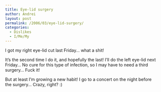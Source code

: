 ```yaml
---
title: Eye-lid surgery
author: Andrei
layout: post
permalink: /2006/03/eye-lid-surgery/
categories:
  - Dislikes
  - I/Me/My
---
```

I got my right eye-lid cut last Friday&hellip; what a shit!

It&rsquo;s the second time I do it, and hopefully the last! I&rsquo;ll do the left eye-lid next Friday&hellip; No cure for this type of infection, so I may have to need a third surgery&hellip; Fuck it!

But at least I&rsquo;m growing a new habit! I go to a concert on the night before the surgery&hellip; Crazy, right? :)